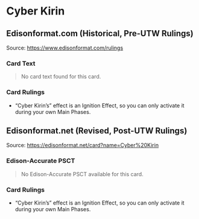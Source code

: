 # Cyber Kirin

## Edisonformat.com (Historical, Pre-UTW Rulings)

Source: https://www.edisonformat.com/rulings

### Card Text

> No card text found for this card.

### Card Rulings

*   “Cyber Kirin’s” effect is an Ignition Effect, so you can only activate it during your own Main Phases.

## Edisonformat.net (Revised, Post-UTW Rulings)

Source: https://edisonformat.net/card?name=Cyber%20Kirin

### Edison-Accurate PSCT

> No Edison-Accurate PSCT available for this card.

### Card Rulings

*   “Cyber Kirin’s” effect is an Ignition Effect, so you can only activate it during your own Main Phases.
            
